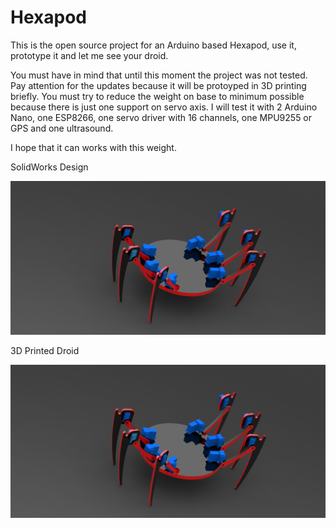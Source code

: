 # Hexapod
This is the open source project for an Arduino based Hexapod, use it, prototype it and let me see your droid.

You must have in mind that until this moment the project was not tested. Pay attention for the updates because it will be protoyped in 3D printing briefly. You must try to reduce the weight on base to minimum possible because there is just one support on servo axis. I will test it with 2 Arduino Nano, one ESP8266, one servo driver with 16 channels, one MPU9255 or GPS and one ultrasound.

I hope that it can works with this weight.


SolidWorks Design

![alt tag](https://github.com/HawKoder/Hexapod/blob/master/Spider%20Real.JPG)

3D Printed Droid


![alt tag](https://github.com/HawKoder/Hexapod/blob/master/Spider%20Real.JPG)
